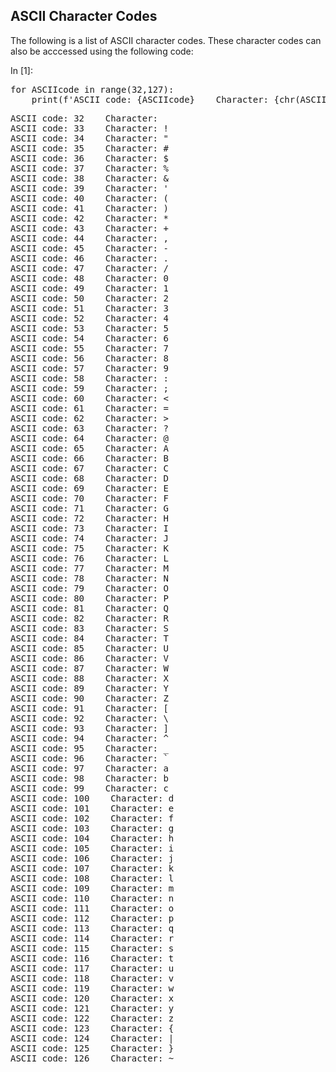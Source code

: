 
## ASCII Character Codes
The following is a list of ASCII character codes. These character codes can also be acccessed using the following code:
<div class="cell border-box-sizing code_cell rendered">
<div class="input">
<div class="prompt input_prompt">In&nbsp;[1]:</div>
<div class="inner_cell">
    <div class="input_area">
<div class=" highlight hl-ipython3"><pre><span></span><span class="k">for</span> <span class="n">ASCIIcode</span> <span class="ow">in</span> <span class="nb">range</span><span class="p">(</span><span class="mi">32</span><span class="p">,</span><span class="mi">127</span><span class="p">):</span>
    <span class="nb">print</span><span class="p">(</span><span class="n">f</span><span class="s1">&#39;ASCII code: </span><span class="si">{ASCIIcode}</span><span class="s1">    Character: {chr(ASCIIcode)}&#39;</span><span class="p">)</span>
</pre></div>

</div>
</div>
</div>

<div class="output_wrapper">
<div class="output">


<div class="output_area">

<div class="prompt"></div>


<div class="output_subarea output_stream output_stdout output_text">
<pre>ASCII code: 32    Character:  
ASCII code: 33    Character: !
ASCII code: 34    Character: &#34;
ASCII code: 35    Character: #
ASCII code: 36    Character: $
ASCII code: 37    Character: %
ASCII code: 38    Character: &amp;
ASCII code: 39    Character: &#39;
ASCII code: 40    Character: (
ASCII code: 41    Character: )
ASCII code: 42    Character: *
ASCII code: 43    Character: +
ASCII code: 44    Character: ,
ASCII code: 45    Character: -
ASCII code: 46    Character: .
ASCII code: 47    Character: /
ASCII code: 48    Character: 0
ASCII code: 49    Character: 1
ASCII code: 50    Character: 2
ASCII code: 51    Character: 3
ASCII code: 52    Character: 4
ASCII code: 53    Character: 5
ASCII code: 54    Character: 6
ASCII code: 55    Character: 7
ASCII code: 56    Character: 8
ASCII code: 57    Character: 9
ASCII code: 58    Character: :
ASCII code: 59    Character: ;
ASCII code: 60    Character: &lt;
ASCII code: 61    Character: =
ASCII code: 62    Character: &gt;
ASCII code: 63    Character: ?
ASCII code: 64    Character: @
ASCII code: 65    Character: A
ASCII code: 66    Character: B
ASCII code: 67    Character: C
ASCII code: 68    Character: D
ASCII code: 69    Character: E
ASCII code: 70    Character: F
ASCII code: 71    Character: G
ASCII code: 72    Character: H
ASCII code: 73    Character: I
ASCII code: 74    Character: J
ASCII code: 75    Character: K
ASCII code: 76    Character: L
ASCII code: 77    Character: M
ASCII code: 78    Character: N
ASCII code: 79    Character: O
ASCII code: 80    Character: P
ASCII code: 81    Character: Q
ASCII code: 82    Character: R
ASCII code: 83    Character: S
ASCII code: 84    Character: T
ASCII code: 85    Character: U
ASCII code: 86    Character: V
ASCII code: 87    Character: W
ASCII code: 88    Character: X
ASCII code: 89    Character: Y
ASCII code: 90    Character: Z
ASCII code: 91    Character: [
ASCII code: 92    Character: \
ASCII code: 93    Character: ]
ASCII code: 94    Character: ^
ASCII code: 95    Character: _
ASCII code: 96    Character: `
ASCII code: 97    Character: a
ASCII code: 98    Character: b
ASCII code: 99    Character: c
ASCII code: 100    Character: d
ASCII code: 101    Character: e
ASCII code: 102    Character: f
ASCII code: 103    Character: g
ASCII code: 104    Character: h
ASCII code: 105    Character: i
ASCII code: 106    Character: j
ASCII code: 107    Character: k
ASCII code: 108    Character: l
ASCII code: 109    Character: m
ASCII code: 110    Character: n
ASCII code: 111    Character: o
ASCII code: 112    Character: p
ASCII code: 113    Character: q
ASCII code: 114    Character: r
ASCII code: 115    Character: s
ASCII code: 116    Character: t
ASCII code: 117    Character: u
ASCII code: 118    Character: v
ASCII code: 119    Character: w
ASCII code: 120    Character: x
ASCII code: 121    Character: y
ASCII code: 122    Character: z
ASCII code: 123    Character: {
ASCII code: 124    Character: |
ASCII code: 125    Character: }
ASCII code: 126    Character: ~
</pre>
</div>
</div>

</div>
</div>

</div>
 

